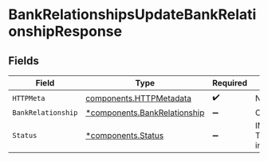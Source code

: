# BankRelationshipsUpdateBankRelationshipResponse


## Fields

| Field                                                                       | Type                                                                        | Required                                                                    | Description                                                                 |
| --------------------------------------------------------------------------- | --------------------------------------------------------------------------- | --------------------------------------------------------------------------- | --------------------------------------------------------------------------- |
| `HTTPMeta`                                                                  | [components.HTTPMetadata](../../models/components/httpmetadata.md)          | :heavy_check_mark:                                                          | N/A                                                                         |
| `BankRelationship`                                                          | [*components.BankRelationship](../../models/components/bankrelationship.md) | :heavy_minus_sign:                                                          | OK                                                                          |
| `Status`                                                                    | [*components.Status](../../models/components/status.md)                     | :heavy_minus_sign:                                                          | INVALID_ARGUMENT: The request has an invalid argument.                      |